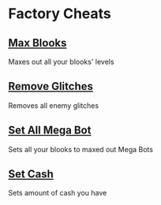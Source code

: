 # Factory Cheats

## [Max Blooks](maxBlooks.js)
Maxes out all your blooks' levels

## [Remove Glitches](removeGlitches.js)
Removes all enemy glitches

## [Set All Mega Bot](setAllMegaBot.js)
Sets all your blooks to maxed out Mega Bots

## [Set Cash](setCash.js)
Sets amount of cash you have